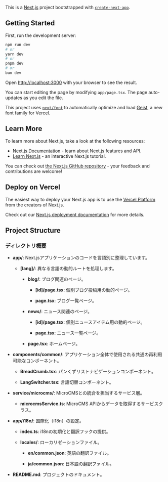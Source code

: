 This is a [Next.js](https://nextjs.org) project bootstrapped with [`create-next-app`](https://nextjs.org/docs/app/api-reference/cli/create-next-app).

## Getting Started

First, run the development server:

```bash
npm run dev
# or
yarn dev
# or
pnpm dev
# or
bun dev
```

Open [http://localhost:3000](http://localhost:3000) with your browser to see the result.

You can start editing the page by modifying `app/page.tsx`. The page auto-updates as you edit the file.

This project uses [`next/font`](https://nextjs.org/docs/app/building-your-application/optimizing/fonts) to automatically optimize and load [Geist](https://vercel.com/font), a new font family for Vercel.

## Learn More

To learn more about Next.js, take a look at the following resources:

- [Next.js Documentation](https://nextjs.org/docs) - learn about Next.js features and API.
- [Learn Next.js](https://nextjs.org/learn) - an interactive Next.js tutorial.

You can check out [the Next.js GitHub repository](https://github.com/vercel/next.js) - your feedback and contributions are welcome!

## Deploy on Vercel

The easiest way to deploy your Next.js app is to use the [Vercel Platform](https://vercel.com/new?utm_medium=default-template&filter=next.js&utm_source=create-next-app&utm_campaign=create-next-app-readme) from the creators of Next.js.

Check out our [Next.js deployment documentation](https://nextjs.org/docs/app/building-your-application/deploying) for more details.

## Project Structure

### ディレクトリ概要

- **app/**: Next.jsアプリケーションのコードを言語別に整理しています。

  - **[lang]/**: 異なる言語の動的ルートを処理します。

    - **blog/**: ブログ関連のページ。
    
      - **[id]/page.tsx**: 個別ブログ投稿用の動的ページ。
      
      - **page.tsx**: ブログ一覧ページ。

    - **news/**: ニュース関連のページ。

      - **[id]/page.tsx**: 個別ニュースアイテム用の動的ページ。
      
      - **page.tsx**: ニュース一覧ページ。

    - **page.tsx**: ホームページ。

- **components/common/**: アプリケーション全体で使用される共通の再利用可能なコンポーネント。

  - **BreadCrumb.tsx**: パンくずリストナビゲーションコンポーネント。
  
  - **LangSwitcher.tsx**: 言語切替コンポーネント。

- **service/microcms/**: MicroCMSとの統合を担当するサービス層。

  - **microcmsService.ts**: MicroCMS APIからデータを取得するサービスクラス。

- **app/i18n/**: 国際化（i18n）の設定。

  - **index.ts**: i18nの初期化と翻訳フックの提供。
  
  - **locales/**: ローカリゼーションファイル。

    - **en/common.json**: 英語の翻訳ファイル。
    
    - **ja/common.json**: 日本語の翻訳ファイル。

- **README.md**: プロジェクトのドキュメント。